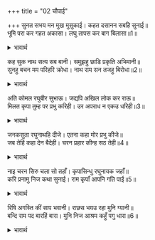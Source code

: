+++
title = "02 चौपाई"

+++
सुनत सभय मन मुख मुसुकाई। कहत दसानन सबहि सुनाई॥  
भूमि परा कर गहत अकासा। लघु तापस कर बाग बिलासा॥1॥  

<details><summary>भावार्थ</summary>

पत्रिका सुनते ही रावण मन में भयभीत हो गया, परन्तु मुख से (ऊपर से) मुस्कुराता हुआ वह सबको सुनाकर कहने लगा- जैसे कोई पृथ्वी पर पडा हुआ हाथ से आकाश को पकडने की चेष्टा करता हो, वैसे ही यह छोटा तपस्वी (लक्ष्मण) वाग्विलास करता है (डीङ्ग हाँकता है)॥1॥  
</details>

कह सुक नाथ सत्य सब बानी। समुझहु छाडि प्रकृति अभिमानी॥  
सुनहु बचन मम परिहरि क्रोधा। नाथ राम सन तजहु बिरोधा॥2॥  

<details><summary>भावार्थ</summary>

शुक (दूत) ने कहा- हे नाथ! अभिमानी स्वभाव को छोडकर (इस पत्र में लिखी) सब बातों को सत्य समझिए। क्रोध छोडकर मेरा वचन सुनिए। हे नाथ! श्री रामजी से वैर त्याग दीजिए॥2॥  
</details>

अति कोमल रघुबीर सुभाऊ। जद्यपि अखिल लोक कर राऊ॥  
मिलत कृपा तुम्ह पर प्रभु करिही। उर अपराध न एकउ धरिही॥3॥  

<details><summary>भावार्थ</summary>

यद्यपि श्री रघुवीर समस्त लोकों के स्वामी हैं, पर उनका स्वभाव अत्यन्त ही कोमल है। मिलते ही प्रभु आप पर कृपा करेङ्गे और आपका एक भी अपराध वे हृदय में नहीं रखेङ्गे॥3॥  
</details>

जनकसुता रघुनाथहि दीजे। एतना कहा मोर प्रभु कीजे॥  
जब तेहिं कहा देन बैदेही। चरन प्रहार कीन्ह सठ तेही॥4॥  

<details><summary>भावार्थ</summary>

जानकीजी श्री रघुनाथजी को दे दीजिए। हे प्रभु! इतना कहना मेरा कीजिए। जब उस (दूत) ने जानकीजी को देने के लिए कहा, तब दुष्ट रावण ने उसको लात मारी॥4॥  
</details>

नाइ चरन सिरु चला सो तहाँ। कृपासिन्धु रघुनायक जहाँ॥  
करि प्रनामु निज कथा सुनाई। राम कृपाँ आपनि गति पाई॥5॥  

<details><summary>भावार्थ</summary>

वह भी (विभीषण की भाँति) चरणों में सिर नवाकर वहीं चला, जहाँ कृपासागर श्री रघुनाथजी थे। प्रणाम करके उसने अपनी कथा सुनाई और श्री रामजी की कृपा से अपनी गति (मुनि का स्वरूप) पाई॥5॥  
</details>

रिषि अगस्ति कीं साप भवानी। राछस भयउ रहा मुनि ग्यानी॥  
बन्दि राम पद बारहिं बारा। मुनि निज आश्रम कहुँ पगु धारा॥6॥  

<details><summary>भावार्थ</summary>

(शिवजी कहते हैं-) हे भवानी! वह ज्ञानी मुनि था, अगस्त्य ऋषि के शाप से राक्षस हो गया था। बार-बार श्री रामजी के चरणों की वन्दना करके वह मुनि अपने आश्रम को चला गया॥6॥
</details>

